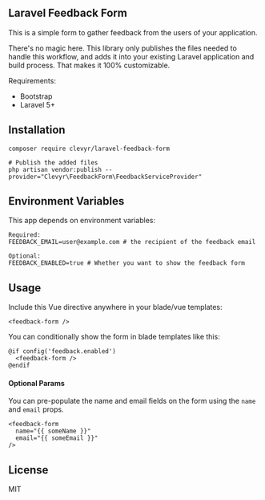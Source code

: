 Laravel Feedback Form
---

This is a simple form to gather feedback from the users of your application.

There's no magic here. This library only publishes the files needed to handle
this workflow, and adds it into your existing Laravel application and build
process. That makes it 100% customizable.

Requirements:
* Bootstrap
* Laravel 5+

## Installation
```shell
composer require clevyr/laravel-feedback-form

# Publish the added files
php artisan vendor:publish --provider="Clevyr\FeedbackForm\FeedbackServiceProvider"
```

## Environment Variables

This app depends on environment variables:

```
Required:
FEEDBACK_EMAIL=user@example.com # the recipient of the feedback email

Optional:
FEEDBACK_ENABLED=true # Whether you want to show the feedback form
```

## Usage
Include this Vue directive anywhere in your blade/vue templates:
```
<feedback-form />
```

You can conditionally show the form in blade templates like this:
```
@if config('feedback.enabled')
  <feedback-form />
@endif
```

#### Optional Params
You can pre-populate the name and email fields on the form using the `name` and
`email` props.

```
<feedback-form
  name="{{ someName }}"
  email="{{ someEmail }}"
/>
```

## License

MIT
